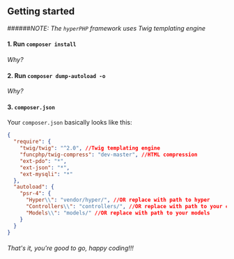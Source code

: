 ## Getting started

######*NOTE: The `hyperPHP` framework uses Twig templating engine*

#### 1. Run `composer install`
*Why?*

#### 2. Run `composer dump-autoload -o`
*Why?*

#### 3. `composer.json`

Your `composer.json` basically looks like this:
```json
{
  "require": {
    "twig/twig": "^2.0", //Twig templating engine
    "funcphp/twig-compress": "dev-master", //HTML compression
    "ext-pdo": "*",
    "ext-json": "*",
    "ext-mysqli": "*"
  },
  "autoload": {
    "psr-4": {
      "Hyper\\": "vendor/hyper/", //OR replace with path to hyper
      "Controllers\\": "controllers/", //OR replace with path to your controllers
      "Models\\": "models/" //OR replace with path to your models
    }
  }
}
```

###### That's it, you're good to go, happy coding!!!

